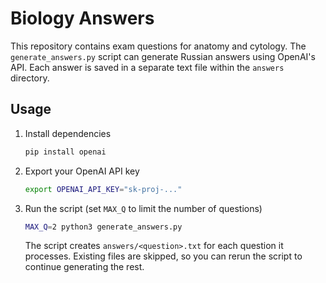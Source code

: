 # Biology Answers

This repository contains exam questions for anatomy and cytology.
The `generate_answers.py` script can generate Russian answers
using OpenAI's API. Each answer is saved in a separate text file
within the `answers` directory.

## Usage

1. Install dependencies
   ```bash
   pip install openai
   ```
2. Export your OpenAI API key
   ```bash
   export OPENAI_API_KEY="sk-proj-..."
   ```
3. Run the script (set `MAX_Q` to limit the number of questions)
   ```bash
   MAX_Q=2 python3 generate_answers.py
   ```
   The script creates `answers/<question>.txt` for each question it
   processes. Existing files are skipped, so you can rerun the script
   to continue generating the rest.
